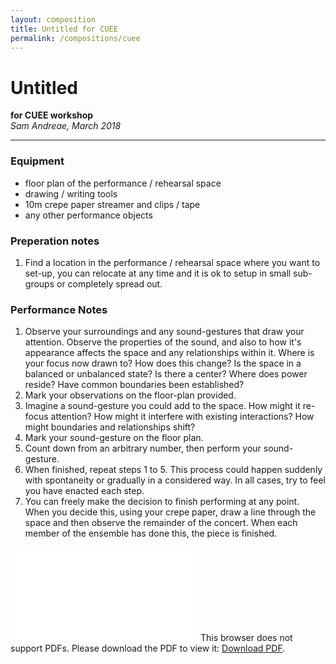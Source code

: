 ```yaml
---
layout: composition
title: Untitled for CUEE
permalink: /compositions/cuee
---
```


# Untitled
**for CUEE workshop**  
*Sam Andreae, March 2018*

***

### Equipment
+ floor plan of the performance / rehearsal space
+ drawing / writing tools
+ 10m crepe paper streamer and clips / tape
+ any other performance objects

### Preperation notes

1. Find a location in the performance / rehearsal space where you want to set-up, you can relocate at any time and it is ok to setup in small sub-groups or completely spread out.

### Performance Notes
1. Observe your surroundings and any sound-gestures that draw your attention. Observe the properties of the sound, and also to how it's appearance affects the space and any relationships within it. Where is your focus now drawn to? How does this change? Is the space in a balanced or unbalanced state? Is there a center? Where does power reside? Have common boundaries been established?   
2. Mark your observations on the floor-plan provided.  
3. Imagine a sound-gesture you could add to the space. How might it re-focus attention? How might it interfere with existing interactions? How might boundaries and relationships shift?
4. Mark your sound-gesture on the floor plan.
5. Count down from an arbitrary number, then perform your sound-gesture.
6. When finished, repeat steps 1 to 5. This process could happen suddenly with spontaneity or gradually in a considered way. In all cases, try to feel you have enacted each step.
7. You can freely make the decision to finish performing at any point. When you decide this, using your crepe paper, draw a line through the space and then observe the remainder of the concert. When each member of the ensemble has done this, the piece is finished.

<object data="{{ site.baseurl }}/assets/img/cuee/CUEE rehearsal floorplan.pdf" type="application/pdf" width="100%" height="700px">
    <embed src="{{ site.baseurl }}/assets/img/cuee/CUEE rehearsal floorplan.pdf">
        This browser does not support PDFs. Please download the PDF to view it: <a href="{{ site.baseurl }}/assets/img/cuee/CUEE rehearsal floorplan.pdf">Download PDF</a>.</p>
    </embed>
</object>